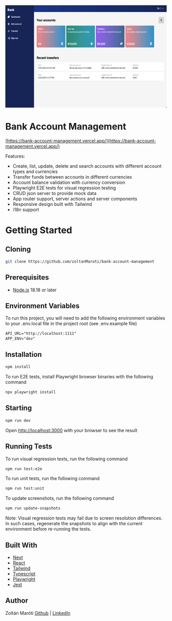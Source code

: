 <img src="./public/images/cover.png" width="640" height="320" />

# Bank Account Management

[https://bank-account-management.vercel.app/](https://bank-account-management.vercel.app/)

Features:

-   Create, list, update, delete and search accounts with different account types and currencies
-   Transfer funds between accounts in different currencies
-   Account balance validation with currency conversion
-   Playwright E2E tests for visual regression testing
-   CRUD json server to provide mock data
-   App router support, server actions and server components
-   Responsive design built with Tailwind
-   i18n support

# Getting Started

## Cloning

```bash
git clone https://github.com/zoltanMaroti/bank-account-management
```

## Prerequisites

-   [Node.js](https://nodejs.org/) 18.18 or later

## Environment Variables

To run this project, you will need to add the following environment variables to your .env.local file in the project root (see .env.example file)

```
API_URL="http://localhost:1111"
APP_ENV="dev"
```

## Installation

```bash
npm install
```

To run E2E tests, install Playwright browser binaries with the following command

```bash
npx playwright install
```

## Starting

```bash
npm run dev
```

Open [http://localhost:3000](http://localhost:3000) with your browser to see the result

## Running Tests

To run visual regression tests, run the following command

```bash
npm run test:e2e
```

To run unit tests, run the following command

```bash
npm run test:unit
```

To update screenshots, run the following command

```bash
npm run update-snapshots
```

Note: Visual regression tests may fail due to screen resolution differences. In such cases, regenerate the snapshots to align with the current environment before re-running the tests.

## Built With

-   [Next](https://nextjs.org/)
-   [React](https://react.dev/)
-   [Tailwind](https://tailwindcss.com/)
-   [Typescript](https://www.typescriptlang.org/)
-   [Playwright](https://playwright.dev/)
-   [Jest](https://jestjs.io/)

## Author

Zoltán Maróti [Github](https://www.github.com/zoltanMaroti) | [LinkedIn](https://www.linkedin.com/in/zoltan-maroti/)
